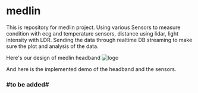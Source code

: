 # medlin

This is repository for medlin project. Using various Sensors to measure condition with ecg and temperature sensors, distance using lidar, light intensity with LDR. Sending the data through realtime DB streaming to make sure the plot and analysis of the data.

Here's our design of medlin headband
![logo]

And here is the implemented demo of the headband and the sensors.
### #to be added#

[logo]: https://github.com/shalahuddinn/medlin/edit/master/medlin.png

